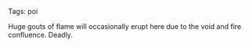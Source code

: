 Tags: poi

Huge gouts of flame will occasionally erupt here due to the void and fire confluence. Deadly.